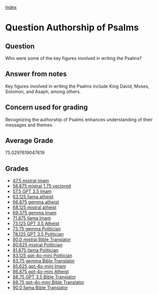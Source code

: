 
[Index](../../index.md)
# Question Authorship of Psalms
## Question
Who were some of the key figures involved in writing the Psalms?

## Answer from notes
Key figures involved in writing the Psalms include King David, Moses, Solomon, and Asaph, among others.

## Concern used for grading
Recognizing the authorship of Psalms enhances understanding of their messages and themes.

## Average Grade
75.0297619047619

## Grades
 * [47.5 mistral Imam](../answers/mistral_Imam/Authorship_of_Psalms.md)
 * [56.875 mistral 1.75 vectored](../answers/mistral_1.75_vectored/Authorship_of_Psalms.md)
 * [57.5 GPT 3.5 Imam](../answers/GPT_3.5_Imam/Authorship_of_Psalms.md)
 * [63.125 llama atheist](../answers/llama_atheist/Authorship_of_Psalms.md)
 * [66.875 gemma atheist](../answers/gemma_atheist/Authorship_of_Psalms.md)
 * [68.125 mistral atheist](../answers/mistral_atheist/Authorship_of_Psalms.md)
 * [69.375 gemma Imam](../answers/gemma_Imam/Authorship_of_Psalms.md)
 * [71.875 llama Imam](../answers/llama_Imam/Authorship_of_Psalms.md)
 * [73.125 GPT 3.5 Atheist](../answers/GPT_3.5_Atheist/Authorship_of_Psalms.md)
 * [73.75 gemma Politician](../answers/gemma_Politician/Authorship_of_Psalms.md)
 * [78.125 GPT 3.5 Politician](../answers/GPT_3.5_Politician/Authorship_of_Psalms.md)
 * [80.0 mistral Bible Translator](../answers/mistral_Bible_Translator/Authorship_of_Psalms.md)
 * [80.625 mistral Politician](../answers/mistral_Politician/Authorship_of_Psalms.md)
 * [81.875 llama Politician](../answers/llama_Politician/Authorship_of_Psalms.md)
 * [83.125 gpt-4o-mini Politician](../answers/gpt-4o-mini_Politician/Authorship_of_Psalms.md)
 * [83.75 gemma Bible Translator](../answers/gemma_Bible_Translator/Authorship_of_Psalms.md)
 * [85.625 gpt-4o-mini Imam](../answers/gpt-4o-mini_Imam/Authorship_of_Psalms.md)
 * [86.875 gpt-4o-mini Atheist](../answers/gpt-4o-mini_Atheist/Authorship_of_Psalms.md)
 * [88.75 GPT 3.5 Bible Translator](../answers/GPT_3.5_Bible_Translator/Authorship_of_Psalms.md)
 * [88.75 gpt-4o-mini Bible Translator](../answers/gpt-4o-mini_Bible_Translator/Authorship_of_Psalms.md)
 * [90.0 llama Bible Translator](../answers/llama_Bible_Translator/Authorship_of_Psalms.md)
